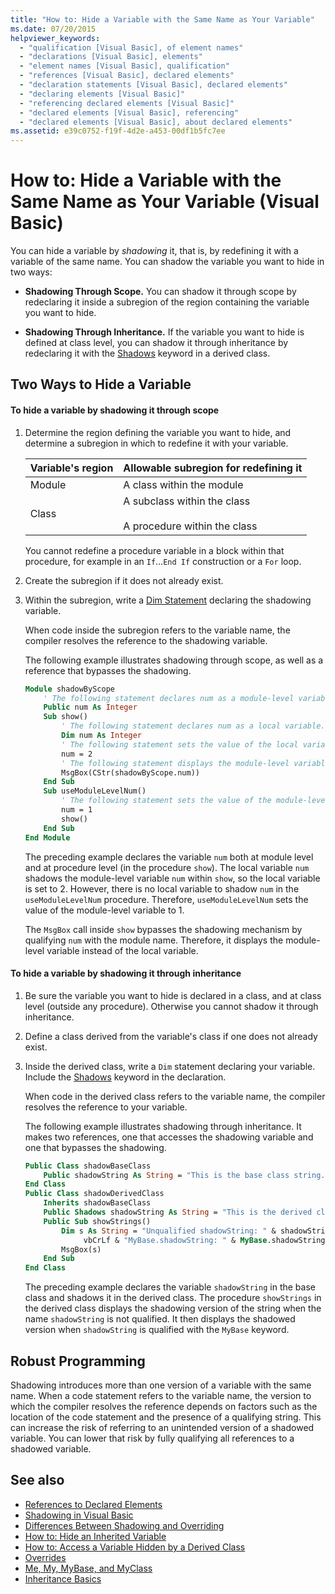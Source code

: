 ```yaml
---
title: "How to: Hide a Variable with the Same Name as Your Variable"
ms.date: 07/20/2015
helpviewer_keywords:
  - "qualification [Visual Basic], of element names"
  - "declarations [Visual Basic], elements"
  - "element names [Visual Basic], qualification"
  - "references [Visual Basic], declared elements"
  - "declaration statements [Visual Basic], declared elements"
  - "declaring elements [Visual Basic]"
  - "referencing declared elements [Visual Basic]"
  - "declared elements [Visual Basic], referencing"
  - "declared elements [Visual Basic], about declared elements"
ms.assetid: e39c0752-f19f-4d2e-a453-00df1b5fc7ee
---
```

# How to: Hide a Variable with the Same Name as Your Variable (Visual Basic)

You can hide a variable by *shadowing* it, that is, by redefining it with a variable of the same name. You can shadow the variable you want to hide in two ways:

- **Shadowing Through Scope.** You can shadow it through scope by redeclaring it inside a subregion of the region containing the variable you want to hide.

- **Shadowing Through Inheritance.** If the variable you want to hide is defined at class level, you can shadow it through inheritance by redeclaring it with the [Shadows](../../../../visual-basic/language-reference/modifiers/shadows.md) keyword in a derived class.

## Two Ways to Hide a Variable

#### To hide a variable by shadowing it through scope

1. Determine the region defining the variable you want to hide, and determine a subregion in which to redefine it with your variable.

    |Variable's region|Allowable subregion for redefining it|
    |-----------------------|-------------------------------------------|
    |Module|A class within the module|
    |Class|A subclass within the class<br /><br /> A procedure within the class|

    You cannot redefine a procedure variable in a block within that procedure, for example in an `If`...`End If` construction or a `For` loop.

2. Create the subregion if it does not already exist.

3. Within the subregion, write a [Dim Statement](../../../../visual-basic/language-reference/statements/dim-statement.md) declaring the shadowing variable.

    When code inside the subregion refers to the variable name, the compiler resolves the reference to the shadowing variable.

    The following example illustrates shadowing through scope, as well as a reference that bypasses the shadowing.

    ```vb
    Module shadowByScope
        ' The following statement declares num as a module-level variable.
        Public num As Integer
        Sub show()
            ' The following statement declares num as a local variable.
            Dim num As Integer
            ' The following statement sets the value of the local variable.
            num = 2
            ' The following statement displays the module-level variable.
            MsgBox(CStr(shadowByScope.num))
        End Sub
        Sub useModuleLevelNum()
            ' The following statement sets the value of the module-level variable.
            num = 1
            show()
        End Sub
    End Module
    ```

    The preceding example declares the variable `num` both at module level and at procedure level (in the procedure `show`). The local variable `num` shadows the module-level variable `num` within `show`, so the local variable is set to 2. However, there is no local variable to shadow `num` in the `useModuleLevelNum` procedure. Therefore, `useModuleLevelNum` sets the value of the module-level variable to 1.

    The `MsgBox` call inside `show` bypasses the shadowing mechanism by qualifying `num` with the module name. Therefore, it displays the module-level variable instead of the local variable.

#### To hide a variable by shadowing it through inheritance

1. Be sure the variable you want to hide is declared in a class, and at class level (outside any procedure). Otherwise you cannot shadow it through inheritance.

2. Define a class derived from the variable's class if one does not already exist.

3. Inside the derived class, write a `Dim` statement declaring your variable. Include the [Shadows](../../../../visual-basic/language-reference/modifiers/shadows.md) keyword in the declaration.

    When code in the derived class refers to the variable name, the compiler resolves the reference to your variable.

    The following example illustrates shadowing through inheritance. It makes two references, one that accesses the shadowing variable and one that bypasses the shadowing.

    ```vb
    Public Class shadowBaseClass
        Public shadowString As String = "This is the base class string."
    End Class
    Public Class shadowDerivedClass
        Inherits shadowBaseClass
        Public Shadows shadowString As String = "This is the derived class string."
        Public Sub showStrings()
            Dim s As String = "Unqualified shadowString: " & shadowString &
                 vbCrLf & "MyBase.shadowString: " & MyBase.shadowString
            MsgBox(s)
        End Sub
    End Class
    ```

    The preceding example declares the variable `shadowString` in the base class and shadows it in the derived class. The procedure `showStrings` in the derived class displays the shadowing version of the string when the name `shadowString` is not qualified. It then displays the shadowed version when `shadowString` is qualified with the `MyBase` keyword.

## Robust Programming

Shadowing introduces more than one version of a variable with the same name. When a code statement refers to the variable name, the version to which the compiler resolves the reference depends on factors such as the location of the code statement and the presence of a qualifying string. This can increase the risk of referring to an unintended version of a shadowed variable. You can lower that risk by fully qualifying all references to a shadowed variable.

## See also

- [References to Declared Elements](../../../../visual-basic/programming-guide/language-features/declared-elements/references-to-declared-elements.md)
- [Shadowing in Visual Basic](../../../../visual-basic/programming-guide/language-features/declared-elements/shadowing.md)
- [Differences Between Shadowing and Overriding](../../../../visual-basic/programming-guide/language-features/declared-elements/differences-between-shadowing-and-overriding.md)
- [How to: Hide an Inherited Variable](../../../../visual-basic/programming-guide/language-features/declared-elements/how-to-hide-an-inherited-variable.md)
- [How to: Access a Variable Hidden by a Derived Class](../../../../visual-basic/programming-guide/language-features/declared-elements/how-to-access-a-variable-hidden-by-a-derived-class.md)
- [Overrides](../../../../visual-basic/language-reference/modifiers/overrides.md)
- [Me, My, MyBase, and MyClass](../../../../visual-basic/programming-guide/program-structure/me-my-mybase-and-myclass.md)
- [Inheritance Basics](../../../../visual-basic/programming-guide/language-features/objects-and-classes/inheritance-basics.md)
